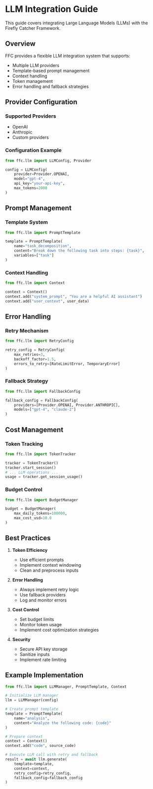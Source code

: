 # LLM Integration Guide

This guide covers integrating Large Language Models (LLMs) with the Firefly Catcher Framework.

## Overview

FFC provides a flexible LLM integration system that supports:
- Multiple LLM providers
- Template-based prompt management
- Context handling
- Token management
- Error handling and fallback strategies

## Provider Configuration

### Supported Providers
- OpenAI
- Anthropic
- Custom providers

### Configuration Example
```python
from ffc.llm import LLMConfig, Provider

config = LLMConfig(
    provider=Provider.OPENAI,
    model="gpt-4",
    api_key="your-api-key",
    max_tokens=2000
)
```

## Prompt Management

### Template System
```python
from ffc.llm import PromptTemplate

template = PromptTemplate(
    name="task_decomposition",
    content="Break down the following task into steps: {task}",
    variables=["task"]
)
```

### Context Handling
```python
from ffc.llm import Context

context = Context()
context.add("system_prompt", "You are a helpful AI assistant")
context.add("user_context", user_data)
```

## Error Handling

### Retry Mechanism
```python
from ffc.llm import RetryConfig

retry_config = RetryConfig(
    max_retries=3,
    backoff_factor=1.5,
    errors_to_retry=[RateLimitError, TemporaryError]
)
```

### Fallback Strategy
```python
from ffc.llm import FallbackConfig

fallback_config = FallbackConfig(
    providers=[Provider.OPENAI, Provider.ANTHROPIC],
    models=["gpt-4", "claude-2"]
)
```

## Cost Management

### Token Tracking
```python
from ffc.llm import TokenTracker

tracker = TokenTracker()
tracker.start_session()
# ... LLM operations ...
usage = tracker.get_session_usage()
```

### Budget Control
```python
from ffc.llm import BudgetManager

budget = BudgetManager(
    max_daily_tokens=100000,
    max_cost_usd=10.0
)
```

## Best Practices

1. **Token Efficiency**
   - Use efficient prompts
   - Implement context windowing
   - Clean and preprocess inputs

2. **Error Handling**
   - Always implement retry logic
   - Use fallback providers
   - Log and monitor errors

3. **Cost Control**
   - Set budget limits
   - Monitor token usage
   - Implement cost optimization strategies

4. **Security**
   - Secure API key storage
   - Sanitize inputs
   - Implement rate limiting

## Example Implementation

```python
from ffc.llm import LLMManager, PromptTemplate, Context

# Initialize LLM manager
llm = LLMManager(config)

# Create prompt template
template = PromptTemplate(
    name="analysis",
    content="Analyze the following code: {code}"
)

# Prepare context
context = Context()
context.add("code", source_code)

# Execute LLM call with retry and fallback
result = await llm.generate(
    template=template,
    context=context,
    retry_config=retry_config,
    fallback_config=fallback_config
)
```
